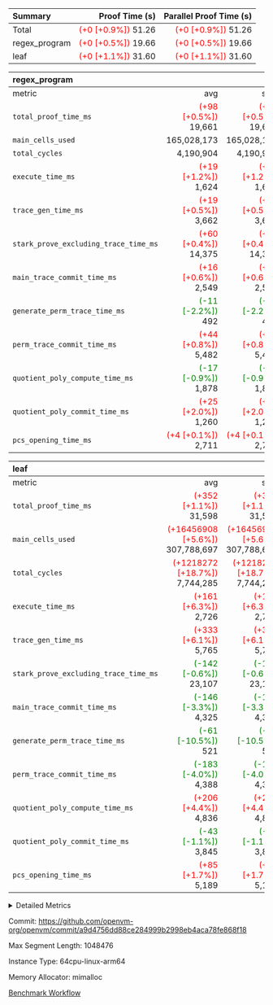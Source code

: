 | Summary | Proof Time (s) | Parallel Proof Time (s) |
|:---|---:|---:|
| Total | <span style='color: red'>(+0 [+0.9%])</span> 51.26 | <span style='color: red'>(+0 [+0.9%])</span> 51.26 |
| regex_program | <span style='color: red'>(+0 [+0.5%])</span> 19.66 | <span style='color: red'>(+0 [+0.5%])</span> 19.66 |
| leaf | <span style='color: red'>(+0 [+1.1%])</span> 31.60 | <span style='color: red'>(+0 [+1.1%])</span> 31.60 |


| regex_program |||||
|:---|---:|---:|---:|---:|
|metric|avg|sum|max|min|
| `total_proof_time_ms ` | <span style='color: red'>(+98 [+0.5%])</span> 19,661 | <span style='color: red'>(+98 [+0.5%])</span> 19,661 | <span style='color: red'>(+98 [+0.5%])</span> 19,661 | <span style='color: red'>(+98 [+0.5%])</span> 19,661 |
| `main_cells_used     ` |  165,028,173 |  165,028,173 |  165,028,173 |  165,028,173 |
| `total_cycles        ` |  4,190,904 |  4,190,904 |  4,190,904 |  4,190,904 |
| `execute_time_ms     ` | <span style='color: red'>(+19 [+1.2%])</span> 1,624 | <span style='color: red'>(+19 [+1.2%])</span> 1,624 | <span style='color: red'>(+19 [+1.2%])</span> 1,624 | <span style='color: red'>(+19 [+1.2%])</span> 1,624 |
| `trace_gen_time_ms   ` | <span style='color: red'>(+19 [+0.5%])</span> 3,662 | <span style='color: red'>(+19 [+0.5%])</span> 3,662 | <span style='color: red'>(+19 [+0.5%])</span> 3,662 | <span style='color: red'>(+19 [+0.5%])</span> 3,662 |
| `stark_prove_excluding_trace_time_ms` | <span style='color: red'>(+60 [+0.4%])</span> 14,375 | <span style='color: red'>(+60 [+0.4%])</span> 14,375 | <span style='color: red'>(+60 [+0.4%])</span> 14,375 | <span style='color: red'>(+60 [+0.4%])</span> 14,375 |
| `main_trace_commit_time_ms` | <span style='color: red'>(+16 [+0.6%])</span> 2,549 | <span style='color: red'>(+16 [+0.6%])</span> 2,549 | <span style='color: red'>(+16 [+0.6%])</span> 2,549 | <span style='color: red'>(+16 [+0.6%])</span> 2,549 |
| `generate_perm_trace_time_ms` | <span style='color: green'>(-11 [-2.2%])</span> 492 | <span style='color: green'>(-11 [-2.2%])</span> 492 | <span style='color: green'>(-11 [-2.2%])</span> 492 | <span style='color: green'>(-11 [-2.2%])</span> 492 |
| `perm_trace_commit_time_ms` | <span style='color: red'>(+44 [+0.8%])</span> 5,482 | <span style='color: red'>(+44 [+0.8%])</span> 5,482 | <span style='color: red'>(+44 [+0.8%])</span> 5,482 | <span style='color: red'>(+44 [+0.8%])</span> 5,482 |
| `quotient_poly_compute_time_ms` | <span style='color: green'>(-17 [-0.9%])</span> 1,878 | <span style='color: green'>(-17 [-0.9%])</span> 1,878 | <span style='color: green'>(-17 [-0.9%])</span> 1,878 | <span style='color: green'>(-17 [-0.9%])</span> 1,878 |
| `quotient_poly_commit_time_ms` | <span style='color: red'>(+25 [+2.0%])</span> 1,260 | <span style='color: red'>(+25 [+2.0%])</span> 1,260 | <span style='color: red'>(+25 [+2.0%])</span> 1,260 | <span style='color: red'>(+25 [+2.0%])</span> 1,260 |
| `pcs_opening_time_ms ` | <span style='color: red'>(+4 [+0.1%])</span> 2,711 | <span style='color: red'>(+4 [+0.1%])</span> 2,711 | <span style='color: red'>(+4 [+0.1%])</span> 2,711 | <span style='color: red'>(+4 [+0.1%])</span> 2,711 |

| leaf |||||
|:---|---:|---:|---:|---:|
|metric|avg|sum|max|min|
| `total_proof_time_ms ` | <span style='color: red'>(+352 [+1.1%])</span> 31,598 | <span style='color: red'>(+352 [+1.1%])</span> 31,598 | <span style='color: red'>(+352 [+1.1%])</span> 31,598 | <span style='color: red'>(+352 [+1.1%])</span> 31,598 |
| `main_cells_used     ` | <span style='color: red'>(+16456908 [+5.6%])</span> 307,788,697 | <span style='color: red'>(+16456908 [+5.6%])</span> 307,788,697 | <span style='color: red'>(+16456908 [+5.6%])</span> 307,788,697 | <span style='color: red'>(+16456908 [+5.6%])</span> 307,788,697 |
| `total_cycles        ` | <span style='color: red'>(+1218272 [+18.7%])</span> 7,744,285 | <span style='color: red'>(+1218272 [+18.7%])</span> 7,744,285 | <span style='color: red'>(+1218272 [+18.7%])</span> 7,744,285 | <span style='color: red'>(+1218272 [+18.7%])</span> 7,744,285 |
| `execute_time_ms     ` | <span style='color: red'>(+161 [+6.3%])</span> 2,726 | <span style='color: red'>(+161 [+6.3%])</span> 2,726 | <span style='color: red'>(+161 [+6.3%])</span> 2,726 | <span style='color: red'>(+161 [+6.3%])</span> 2,726 |
| `trace_gen_time_ms   ` | <span style='color: red'>(+333 [+6.1%])</span> 5,765 | <span style='color: red'>(+333 [+6.1%])</span> 5,765 | <span style='color: red'>(+333 [+6.1%])</span> 5,765 | <span style='color: red'>(+333 [+6.1%])</span> 5,765 |
| `stark_prove_excluding_trace_time_ms` | <span style='color: green'>(-142 [-0.6%])</span> 23,107 | <span style='color: green'>(-142 [-0.6%])</span> 23,107 | <span style='color: green'>(-142 [-0.6%])</span> 23,107 | <span style='color: green'>(-142 [-0.6%])</span> 23,107 |
| `main_trace_commit_time_ms` | <span style='color: green'>(-146 [-3.3%])</span> 4,325 | <span style='color: green'>(-146 [-3.3%])</span> 4,325 | <span style='color: green'>(-146 [-3.3%])</span> 4,325 | <span style='color: green'>(-146 [-3.3%])</span> 4,325 |
| `generate_perm_trace_time_ms` | <span style='color: green'>(-61 [-10.5%])</span> 521 | <span style='color: green'>(-61 [-10.5%])</span> 521 | <span style='color: green'>(-61 [-10.5%])</span> 521 | <span style='color: green'>(-61 [-10.5%])</span> 521 |
| `perm_trace_commit_time_ms` | <span style='color: green'>(-183 [-4.0%])</span> 4,388 | <span style='color: green'>(-183 [-4.0%])</span> 4,388 | <span style='color: green'>(-183 [-4.0%])</span> 4,388 | <span style='color: green'>(-183 [-4.0%])</span> 4,388 |
| `quotient_poly_compute_time_ms` | <span style='color: red'>(+206 [+4.4%])</span> 4,836 | <span style='color: red'>(+206 [+4.4%])</span> 4,836 | <span style='color: red'>(+206 [+4.4%])</span> 4,836 | <span style='color: red'>(+206 [+4.4%])</span> 4,836 |
| `quotient_poly_commit_time_ms` | <span style='color: green'>(-43 [-1.1%])</span> 3,845 | <span style='color: green'>(-43 [-1.1%])</span> 3,845 | <span style='color: green'>(-43 [-1.1%])</span> 3,845 | <span style='color: green'>(-43 [-1.1%])</span> 3,845 |
| `pcs_opening_time_ms ` | <span style='color: red'>(+85 [+1.7%])</span> 5,189 | <span style='color: red'>(+85 [+1.7%])</span> 5,189 | <span style='color: red'>(+85 [+1.7%])</span> 5,189 | <span style='color: red'>(+85 [+1.7%])</span> 5,189 |



<details>
<summary>Detailed Metrics</summary>

| group | num_segments | keygen_time_ms | commit_exe_time_ms |
| --- | --- | --- | --- |
| regex_program | 1 | 721 | 48 | 

| group | air_name | quotient_deg | interactions | constraints |
| --- | --- | --- | --- | --- |
| leaf | AccessAdapterAir<2> | 4 | 5 | 12 | 
| leaf | AccessAdapterAir<4> | 4 | 5 | 12 | 
| leaf | AccessAdapterAir<8> | 4 | 5 | 12 | 
| leaf | FriReducedOpeningAir | 4 | 35 | 59 | 
| leaf | NativePoseidon2Air<BabyBearParameters>, 1> | 4 | 31 | 302 | 
| leaf | PhantomAir | 4 | 3 | 4 | 
| leaf | ProgramAir | 1 | 1 | 4 | 
| leaf | VariableRangeCheckerAir | 1 | 1 | 4 | 
| leaf | VmAirWrapper<BranchNativeAdapterAir, BranchEqualCoreAir<1> | 2 | 11 | 23 | 
| leaf | VmAirWrapper<JalNativeAdapterAir, JalCoreAir> | 4 | 7 | 6 | 
| leaf | VmAirWrapper<NativeAdapterAir<2, 0>, PublicValuesCoreAir> | 4 | 11 | 23 | 
| leaf | VmAirWrapper<NativeAdapterAir<2, 1>, FieldArithmeticCoreAir> | 4 | 15 | 23 | 
| leaf | VmAirWrapper<NativeLoadStoreAdapterAir<1>, NativeLoadStoreCoreAir<1> | 4 | 15 | 24 | 
| leaf | VmAirWrapper<NativeVectorizedAdapterAir<4>, FieldExtensionCoreAir> | 4 | 15 | 23 | 
| leaf | VmConnectorAir | 4 | 3 | 8 | 
| leaf | VolatileBoundaryAir | 4 | 4 | 16 | 
| regex_program | AccessAdapterAir<16> | 2 | 5 | 14 | 
| regex_program | AccessAdapterAir<2> | 2 | 5 | 14 | 
| regex_program | AccessAdapterAir<32> | 2 | 5 | 14 | 
| regex_program | AccessAdapterAir<4> | 2 | 5 | 14 | 
| regex_program | AccessAdapterAir<64> | 2 | 5 | 14 | 
| regex_program | AccessAdapterAir<8> | 2 | 5 | 14 | 
| regex_program | BitwiseOperationLookupAir<8> | 2 | 2 | 4 | 
| regex_program | KeccakVmAir | 2 | 321 | 4,571 | 
| regex_program | MemoryMerkleAir<8> | 2 | 4 | 40 | 
| regex_program | PersistentBoundaryAir<8> | 2 | 3 | 6 | 
| regex_program | PhantomAir | 2 | 3 | 5 | 
| regex_program | Poseidon2PeripheryAir<BabyBearParameters>, 1> | 2 | 1 | 286 | 
| regex_program | ProgramAir | 1 | 1 | 4 | 
| regex_program | RangeTupleCheckerAir<2> | 1 | 1 | 4 | 
| regex_program | VariableRangeCheckerAir | 1 | 1 | 4 | 
| regex_program | VmAirWrapper<Rv32BaseAluAdapterAir, BaseAluCoreAir<4, 8> | 2 | 19 | 43 | 
| regex_program | VmAirWrapper<Rv32BaseAluAdapterAir, LessThanCoreAir<4, 8> | 2 | 17 | 39 | 
| regex_program | VmAirWrapper<Rv32BaseAluAdapterAir, ShiftCoreAir<4, 8> | 2 | 23 | 90 | 
| regex_program | VmAirWrapper<Rv32BranchAdapterAir, BranchEqualCoreAir<4> | 2 | 11 | 25 | 
| regex_program | VmAirWrapper<Rv32BranchAdapterAir, BranchLessThanCoreAir<4, 8> | 2 | 13 | 41 | 
| regex_program | VmAirWrapper<Rv32CondRdWriteAdapterAir, Rv32JalLuiCoreAir> | 2 | 10 | 22 | 
| regex_program | VmAirWrapper<Rv32HintStoreAdapterAir, Rv32HintStoreCoreAir> | 2 | 15 | 17 | 
| regex_program | VmAirWrapper<Rv32JalrAdapterAir, Rv32JalrCoreAir> | 2 | 16 | 20 | 
| regex_program | VmAirWrapper<Rv32LoadStoreAdapterAir, LoadSignExtendCoreAir<4, 8> | 2 | 18 | 33 | 
| regex_program | VmAirWrapper<Rv32LoadStoreAdapterAir, LoadStoreCoreAir<4> | 2 | 17 | 38 | 
| regex_program | VmAirWrapper<Rv32MultAdapterAir, DivRemCoreAir<4, 8> | 2 | 25 | 88 | 
| regex_program | VmAirWrapper<Rv32MultAdapterAir, MulHCoreAir<4, 8> | 2 | 24 | 38 | 
| regex_program | VmAirWrapper<Rv32MultAdapterAir, MultiplicationCoreAir<4, 8> | 2 | 19 | 26 | 
| regex_program | VmAirWrapper<Rv32RdWriteAdapterAir, Rv32AuipcCoreAir> | 2 | 11 | 15 | 
| regex_program | VmConnectorAir | 2 | 3 | 9 | 

| group | air_name | idx | rows | prep_cols | perm_cols | main_cols | cells |
| --- | --- | --- | --- | --- | --- | --- | --- |
| leaf | AccessAdapterAir<2> | 0 | 2,097,152 |  | 16 | 11 | 56,623,104 | 
| leaf | AccessAdapterAir<4> | 0 | 1,048,576 |  | 16 | 13 | 30,408,704 | 
| leaf | AccessAdapterAir<8> | 0 | 131,072 |  | 16 | 17 | 4,325,376 | 
| leaf | FriReducedOpeningAir | 0 | 1,048,576 |  | 76 | 64 | 146,800,640 | 
| leaf | NativePoseidon2Air<BabyBearParameters>, 1> | 0 | 65,536 |  | 36 | 348 | 25,165,824 | 
| leaf | PhantomAir | 0 | 32,768 |  | 8 | 6 | 458,752 | 
| leaf | ProgramAir | 0 | 524,288 |  | 8 | 10 | 9,437,184 | 
| leaf | VariableRangeCheckerAir | 0 | 262,144 | 2 | 8 | 1 | 2,359,296 | 
| leaf | VmAirWrapper<BranchNativeAdapterAir, BranchEqualCoreAir<1> | 0 | 2,097,152 |  | 28 | 23 | 106,954,752 | 
| leaf | VmAirWrapper<JalNativeAdapterAir, JalCoreAir> | 0 | 131,072 |  | 12 | 10 | 2,883,584 | 
| leaf | VmAirWrapper<NativeAdapterAir<2, 0>, PublicValuesCoreAir> | 0 | 64 |  | 16 | 23 | 2,496 | 
| leaf | VmAirWrapper<NativeAdapterAir<2, 1>, FieldArithmeticCoreAir> | 0 | 4,194,304 |  | 20 | 30 | 209,715,200 | 
| leaf | VmAirWrapper<NativeLoadStoreAdapterAir<1>, NativeLoadStoreCoreAir<1> | 0 | 2,097,152 |  | 20 | 31 | 106,954,752 | 
| leaf | VmAirWrapper<NativeVectorizedAdapterAir<4>, FieldExtensionCoreAir> | 0 | 131,072 |  | 20 | 40 | 7,864,320 | 
| leaf | VmConnectorAir | 0 | 2 | 1 | 8 | 4 | 24 | 
| leaf | VolatileBoundaryAir | 0 | 1,048,576 |  | 8 | 11 | 19,922,944 | 

| group | air_name | segment | rows | prep_cols | perm_cols | main_cols | cells |
| --- | --- | --- | --- | --- | --- | --- | --- |
| regex_program | AccessAdapterAir<2> | 0 | 64 |  | 24 | 11 | 2,240 | 
| regex_program | AccessAdapterAir<4> | 0 | 32 |  | 24 | 13 | 1,184 | 
| regex_program | AccessAdapterAir<8> | 0 | 131,072 |  | 24 | 17 | 5,373,952 | 
| regex_program | BitwiseOperationLookupAir<8> | 0 | 65,536 | 3 | 8 | 2 | 655,360 | 
| regex_program | KeccakVmAir | 0 | 32 |  | 1,288 | 3,164 | 142,464 | 
| regex_program | MemoryMerkleAir<8> | 0 | 131,072 |  | 20 | 32 | 6,815,744 | 
| regex_program | PersistentBoundaryAir<8> | 0 | 131,072 |  | 12 | 20 | 4,194,304 | 
| regex_program | PhantomAir | 0 | 512 |  | 12 | 6 | 9,216 | 
| regex_program | Poseidon2PeripheryAir<BabyBearParameters>, 1> | 0 | 16,384 |  | 8 | 300 | 5,046,272 | 
| regex_program | ProgramAir | 0 | 131,072 |  | 8 | 10 | 2,359,296 | 
| regex_program | RangeTupleCheckerAir<2> | 0 | 524,288 | 2 | 8 | 1 | 4,718,592 | 
| regex_program | VariableRangeCheckerAir | 0 | 262,144 | 2 | 8 | 1 | 2,359,296 | 
| regex_program | VmAirWrapper<Rv32BaseAluAdapterAir, BaseAluCoreAir<4, 8> | 0 | 2,097,152 |  | 80 | 36 | 243,269,632 | 
| regex_program | VmAirWrapper<Rv32BaseAluAdapterAir, LessThanCoreAir<4, 8> | 0 | 65,536 |  | 40 | 37 | 5,046,272 | 
| regex_program | VmAirWrapper<Rv32BaseAluAdapterAir, ShiftCoreAir<4, 8> | 0 | 262,144 |  | 52 | 53 | 27,525,120 | 
| regex_program | VmAirWrapper<Rv32BranchAdapterAir, BranchEqualCoreAir<4> | 0 | 524,288 |  | 48 | 26 | 38,797,312 | 
| regex_program | VmAirWrapper<Rv32BranchAdapterAir, BranchLessThanCoreAir<4, 8> | 0 | 262,144 |  | 56 | 32 | 23,068,672 | 
| regex_program | VmAirWrapper<Rv32CondRdWriteAdapterAir, Rv32JalLuiCoreAir> | 0 | 131,072 |  | 44 | 18 | 8,126,464 | 
| regex_program | VmAirWrapper<Rv32HintStoreAdapterAir, Rv32HintStoreCoreAir> | 0 | 16,384 |  | 36 | 26 | 1,015,808 | 
| regex_program | VmAirWrapper<Rv32JalrAdapterAir, Rv32JalrCoreAir> | 0 | 131,072 |  | 36 | 28 | 8,388,608 | 
| regex_program | VmAirWrapper<Rv32LoadStoreAdapterAir, LoadSignExtendCoreAir<4, 8> | 0 | 1,024 |  | 76 | 35 | 113,664 | 
| regex_program | VmAirWrapper<Rv32LoadStoreAdapterAir, LoadStoreCoreAir<4> | 0 | 2,097,152 |  | 72 | 40 | 234,881,024 | 
| regex_program | VmAirWrapper<Rv32MultAdapterAir, DivRemCoreAir<4, 8> | 0 | 128 |  | 104 | 57 | 20,608 | 
| regex_program | VmAirWrapper<Rv32MultAdapterAir, MulHCoreAir<4, 8> | 0 | 256 |  | 100 | 39 | 35,584 | 
| regex_program | VmAirWrapper<Rv32MultAdapterAir, MultiplicationCoreAir<4, 8> | 0 | 65,536 |  | 80 | 31 | 7,274,496 | 
| regex_program | VmAirWrapper<Rv32RdWriteAdapterAir, Rv32AuipcCoreAir> | 0 | 65,536 |  | 28 | 21 | 3,211,264 | 
| regex_program | VmConnectorAir | 0 | 2 | 1 | 12 | 4 | 32 | 

| group | idx | trace_gen_time_ms | total_proof_time_ms | total_cycles | total_cells | stark_prove_excluding_trace_time_ms | quotient_poly_compute_time_ms | quotient_poly_commit_time_ms | perm_trace_commit_time_ms | pcs_opening_time_ms | main_trace_commit_time_ms | main_cells_used | generate_perm_trace_time_ms | execute_time_ms |
| --- | --- | --- | --- | --- | --- | --- | --- | --- | --- | --- | --- | --- | --- | --- |
| leaf | 0 | 5,765 | 31,598 | 7,744,285 | 729,876,952 | 23,107 | 4,836 | 3,845 | 4,388 | 5,189 | 4,325 | 307,788,697 | 521 | 2,726 | 

| group | segment | trace_gen_time_ms | total_proof_time_ms | total_cycles | total_cells | stark_prove_excluding_trace_time_ms | quotient_poly_compute_time_ms | quotient_poly_commit_time_ms | perm_trace_commit_time_ms | pcs_opening_time_ms | main_trace_commit_time_ms | main_cells_used | generate_perm_trace_time_ms | execute_time_ms |
| --- | --- | --- | --- | --- | --- | --- | --- | --- | --- | --- | --- | --- | --- | --- |
| regex_program | 0 | 3,662 | 19,661 | 4,190,904 | 632,452,480 | 14,375 | 1,878 | 1,260 | 5,482 | 2,711 | 2,549 | 165,028,173 | 492 | 1,624 | 

</details>


Commit: https://github.com/openvm-org/openvm/commit/a9d4756dd88ce284999b2998eb4aca78fe868f18

Max Segment Length: 1048476

Instance Type: 64cpu-linux-arm64

Memory Allocator: mimalloc

[Benchmark Workflow](https://github.com/openvm-org/openvm/actions/runs/12645172529)
